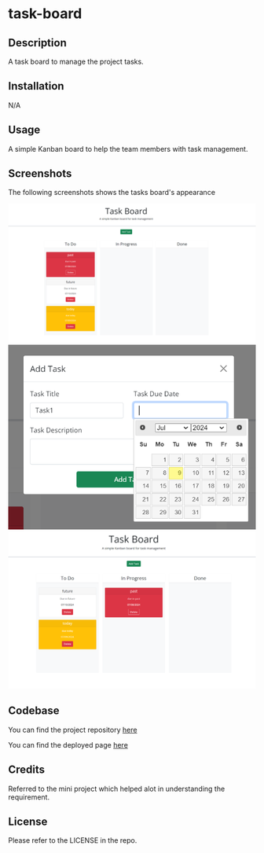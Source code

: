 # task-board

## Description

A task board to manage the project tasks.

## Installation

N/A

## Usage

A simple Kanban board to help the team members with task management.

## Screenshots

The following screenshots shows the tasks board's appearance

![Screenshot of task page](./images/task-page.png)
![Screenshot of task form page](./images/task-form.png)
![Screenshot of task board lanes page](./images/task-lanes.png)

## Codebase

You can find the project repository [here](https://github.com/shreyareddy6/task-board.git)

You can find the deployed page [here](https://shreyareddy6.github.io/task-board/)

## Credits

Referred to the mini project which helped alot in understanding the requirement.

## License

Please refer to the LICENSE in the repo.
